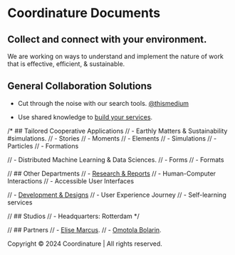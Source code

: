 # Coordinature Documents

Collect and connect with your environment.
---

We are working on ways to understand and implement the nature of work that is effective, efficient, & sustainable.

## General Collaboration Solutions
- Cut through the noise with our search tools. <a href="https://thismedium.com" target="_blank">@thismedium</a>

- Use shared knowledge to <a href="https://logic.to" target="_blank">build your services</a>.

/* ## Tailored Cooperative Applications
// - Earthly Matters & Sustainability #simulations.
	// - Stories
		// - Moments
		// - Elements
	// - Simulations
		// - Particles
		// - Formations

// - Distributed Machine Learning & Data Sciences. 
	// - Forms
	// - Formats

// ## Other Departments
// - [Research & Reports](research)
	// - Human-Computer Interactions
    // - Accessible User Interfaces

// - [Development & Designs](development)
	// - User Experience Journey
	// - Self-learning services

// ## Studios
// - Headquarters: Rotterdam  */

// ## Partners
// - <a href="https://elisemarcus.com" target="_blank">Elise Marcus</a>.
// - <a href="https://omoto.la" target="_blank">Omotola Bolarin</a>.

Copyright © 2024 Coordinature | All rights reserved.
